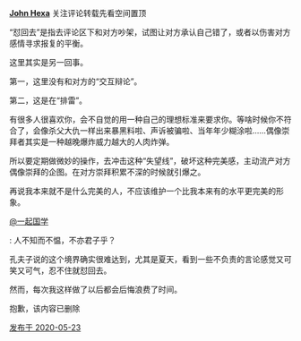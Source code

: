 [**John Hexa**](https://www.zhihu.com/people/mcbig)
关注评论转载先看空间置顶
>
“怼回去”是指去评论区下和对方吵架，试图让对方承认自己错了，或者以伤害对方感情寻求报复的平衡。  
  >
这里其实是另一回事。  
  >
第一，这里没有和对方的“交互辩论”。  
  >
第二，这是在“排雷”。  
  >
有很多人很喜欢你，会不自觉的用一种自己的理想标准来要求你。等啥时候你不符合了，会像杀父大仇一样出来暴黑料啦、声诉被骗啦、当年年少糊涂啦……偶像崇拜者其实是一种越晚爆炸威力越大的人肉炸弹。  
  >
所以要定期做微妙的操作，去冲击这种“失望线”，破坏这种完美感，主动流产对方偶像崇拜的企图。在对方崇拜积累不深的时候就引爆之。  
  >
再说我本来就不是什么完美的人，不应该维护一个比我本来有的水平更完美的形象。
>
[@一起国学](https://www.zhihu.com/people/e93ef1ecbcbfc3be066cb2fecde90866)
>
: 人不知而不愠，不亦君子乎？  
  >
孔夫子说的这个境界确实很难达到，尤其是夏天，看到一些不负责的言论感觉又可笑又可气，忍不住就怼回去。  
  >
然而，每次我这样做了以后都会后悔浪费了时间。
>>
抱歉，该内容已删除

[发布于 2020-05-23](https://www.zhihu.com/pin/1247677733431885824)
